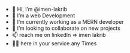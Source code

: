 - 👋 Hi, I’m @imen-lakrib
- 👀 I’m a web Development
- 🌱 I’m currently working as a MERN developer
- 💞️ I’m looking to collaborate on new projects
- 📫 reach me on linkedIn => imen lakrib
- 💁‍♀️ here in your service any Times 

<!---
imen-lakrib/imen-lakrib is a ✨ special ✨ repository because its `README.md` (this file) appears on your GitHub profile.
You can click the Preview link to take a look at your changes.
--->
